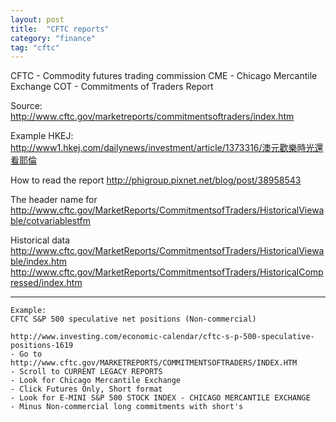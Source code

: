 ```yaml
---
layout: post
title:  "CFTC reports"
category: "finance"
tag: "cftc"
---
```


CFTC - Commodity futures trading commission
CME - Chicago Mercantile Exchange
COT - Commitments of Traders Report

Source:
http://www.cftc.gov/marketreports/commitmentsoftraders/index.htm

Example HKEJ:
http://www1.hkej.com/dailynews/investment/article/1373316/澳元歡樂時光還看耶倫

How to read the report
http://phigroup.pixnet.net/blog/post/38958543


The header name for 
http://www.cftc.gov/MarketReports/CommitmentsofTraders/HistoricalViewable/cotvariablestfm

Historical data
http://www.cftc.gov/MarketReports/CommitmentsofTraders/HistoricalViewable/index.htm
http://www.cftc.gov/MarketReports/CommitmentsofTraders/HistoricalCompressed/index.htm

---
```
Example:
CFTC S&P 500 speculative net positions (Non-commercial)

http://www.investing.com/economic-calendar/cftc-s-p-500-speculative-positions-1619
- Go to http://www.cftc.gov/MARKETREPORTS/COMMITMENTSOFTRADERS/INDEX.HTM
- Scroll to CURRENT LEGACY REPORTS
- Look for Chicago Mercantile Exchange
- Click Futures Only, Short format
- Look for E-MINI S&P 500 STOCK INDEX - CHICAGO MERCANTILE EXCHANGE
- Minus Non-commercial long commitments with short's
```
